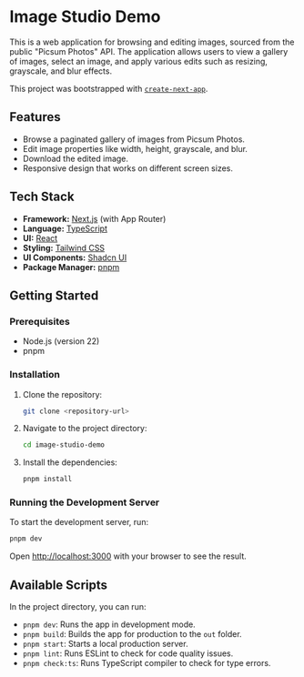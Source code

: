 # Image Studio Demo

This is a web application for browsing and editing images, sourced from the public "Picsum Photos" API. The application allows users to view a gallery of images, select an image, and apply various edits such as resizing, grayscale, and blur effects.

This project was bootstrapped with [`create-next-app`](https://nextjs.org/docs/app/api-reference/cli/create-next-app).

## Features

*   Browse a paginated gallery of images from Picsum Photos.
*   Edit image properties like width, height, grayscale, and blur.
*   Download the edited image.
*   Responsive design that works on different screen sizes.

## Tech Stack

*   **Framework:** [Next.js](https://nextjs.org/) (with App Router)
*   **Language:** [TypeScript](https://www.typescriptlang.org/)
*   **UI:** [React](https://react.dev/)
*   **Styling:** [Tailwind CSS](https://tailwindcss.com/)
*   **UI Components:** [Shadcn UI](https://ui.shadcn.com/)
*   **Package Manager:** [pnpm](https://pnpm.io/)

## Getting Started

### Prerequisites

*   Node.js (version 22)
*   pnpm

### Installation

1.  Clone the repository:
    ```bash
    git clone <repository-url>
    ```
2.  Navigate to the project directory:
    ```bash
    cd image-studio-demo
    ```
3.  Install the dependencies:
    ```bash
    pnpm install
    ```

### Running the Development Server

To start the development server, run:

```bash
pnpm dev
```

Open [http://localhost:3000](http://localhost:3000) with your browser to see the result.

## Available Scripts

In the project directory, you can run:

*   `pnpm dev`: Runs the app in development mode.
*   `pnpm build`: Builds the app for production to the `out` folder.
*   `pnpm start`: Starts a local production server.
*   `pnpm lint`: Runs ESLint to check for code quality issues.
*   `pnpm check:ts`: Runs TypeScript compiler to check for type errors.
